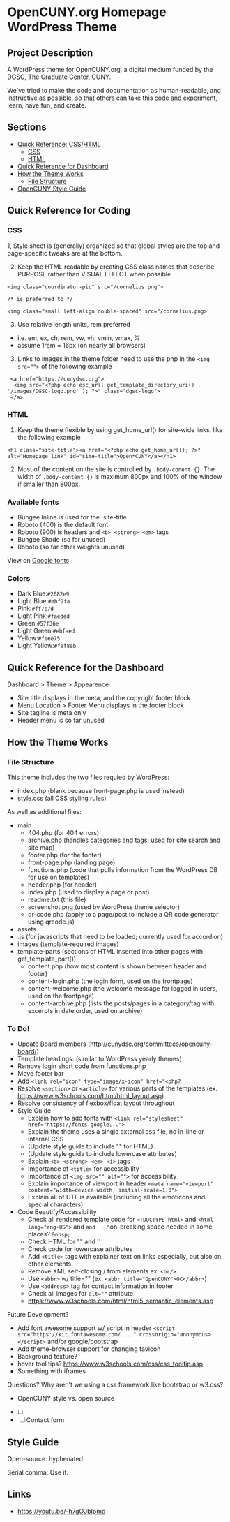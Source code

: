 # OpenCUNY.org Homepage WordPress Theme

## Project Description

A WordPress theme for OpenCUNY.org, a digital medium funded by the DGSC, The Graduate Center, CUNY.

We've tried to make the code and documentation as human-readable, and instructive as possible, so that others can take this code and experiment, learn, have fun, and create. 

## Sections
- [Quick Reference: CSS/HTML](#quick-reference-for-coding)
  - [CSS](#CSS)
  - [HTML](#HTML)
- [Quick Reference for Dashboard](#quick-reference-for-dashboard) 
- [How the Theme Works](#how-the-theme-works)
  - [File Structure](#file-structure)
- [OpenCUNY Style Guide](#style-guide)
  
## Quick Reference for Coding

### CSS
1, Style sheet is (generally) organized so that global styles are the top and page-specific tweaks are at the bottom. 

2. Keep the HTML readable by creating CSS class names that describe PURPOSE rather than VISUAL EFFECT when possible 
```
<img class="coordinator-pic" src="/cornelius.png">

/* is preferred to */
  
<img class="small left-align double-spaced" src="/cornelius.png>
```
3. Use relative length units, rem preferred 
  - i.e. em, ex, ch, rem, vw, vh, vmin, vmax, %
  - assume 1rem = 16px (on nearly all browsers)

3. Links to images in the theme folder need to use the php in the `<img src="">` of the following example
```
 <a href="https://cunydsc.org">
  <img src="<?php echo esc_url( get_template_directory_uri() . '/images/DGSC-logo.png' ); ?>" class="dgsc-logo">
 </a>
```
### HTML
1. Keep the theme flexible by using get_home_url() for site-wide links, like the following example
```
<h1 class="site-title"><a href="<?php echo get_home_url(); ?>" alt="Homepage link" id="site-title">Open*CUNY</a></h1>
```
2. Most of the content on the site is controlled by `.body-conent {}`.
The width of `.body-content {}` is maximum 800px and 100% of the window if smaller than 800px.

### Available fonts
- Bungee Inline is used for the .site-title
- Roboto (400) is the default font
- Roboto (900) is headers and `<b> <strong> <em>` tags
- Bungee Shade (so far unused)
- Roboto (so far other weights unused)

View on [Google fonts](https://fonts.google.com/share?selection.family=Bungee%20Inline%7CBungee%20Shade%7CRoboto:ital,wght@0,100;0,400;0,700;0,900;1,100;1,400;1,700;1,900)

### Colors
- Dark Blue:`#2682e9`
- Light Blue:`#ebf2fa`
- Pink:`#ff7c7d`
- Light Pink:`#faeded`
- Green:`#57f36e`
- Light Green:`#ebfaed`
- Yellow:`#feee75`
- Light Yellow:`#faf8eb`
 

## Quick Reference for the Dashboard
Dashboard > Theme > Appearence
- Site title displays in the meta, and the copyright footer block
- Menu Location > Footer Menu displays in the footer block
- Site tagline is meta only
- Header menu is so far unused

## How the Theme Works
### File Structure

This theme includes the two files requied by WordPress:
- index.php (blank because front-page.php is used instead)
- style.css (all CSS styling rules)

As well as additional files:

- main
  - 404.php (for 404 errors)
  - archive.php (handles categories and tags; used for site search and site map)
  - footer.php (for the footer)
  - front-page.php (landing page)
  - functions.php (code that pulls information from the WordPress DB for use on templates)
  - header.php (for header)
  - index.php (used to display a page or post)
  - readme.txt (this file)
  - screenshot.png (used by WordPress theme selector)
  - qr-code.php (apply to a page/post to include a QR code generator using qrcode.js)
 - assets
  - .js (for javascripts that need to be loaded; currently used for accordion)
  - images (template-required images)
  - template-parts (sections of HTML inserted into other pages with get_template_part())
    - content.php (how most content is shown between header and footer)
    - content-login.php (the login form, used on the frontpage)
    - content-welcome.php (the welcome message for logged in users, used on the frontpage)
    - content-archive.php (lists the posts/pages in a category/tag with excerpts in date order, used on archive)
    
 ### To Do!
- Update Board members (http://cunydsc.org/committees/opencuny-board/)
- Template headings: (similar to WordPress yearly themes)
- Remove login short code from functions.php
- Move footer bar
- Add `<link rel="icon" type="image/x-icon" href="<php? `
- Resolve `<section>` or `<article>` for various parts of the templates (ex. https://www.w3schools.com/html/html_layout.asp)
- Resolve consistency of flexbox/float layout throughout
- Style Guide
  - Explain how to add fonts with `<link rel="stylesheet" href="https://fonts.google...">`
  - Explain the theme uses a single external css file, no in-line or internal CSS
  - (Update style guide to include "" for HTML)
  - (Update style guide to include lowercase attributes)
  - Explain `<b> <strong> <em> <i>` tags
  - Importance of `<title>` for accessibility
  - Importance of `<img src="" alt="">` for accessibility
  - Explain importance of viewport in header `<meta name="viewport" content="width=device-width, initial-scale=1.0">`
  - Explain all of UTF is available (including all the emoticons and special characters)
- Code Beautify/Accessibility
  - Check all rendered template code for `<!DOCTYPE html>` and `<html lang="eng-US">` and ` and `<meta charset="UTF-8"> <meta name="viewport" content="width=device-width, initial-scale=1.0">`
` - non-breaking space needed in some places? `&nbsp;`
  - Check HTML for "" and ''
  - Check code for lowercase attributes
  - Add `<title>` tags with explainer text on links especially, but also on other elements
  - Remove XML self-closing / from elements ex. `<hr/>`
  - Use `<abbr>` w/ title="" (ex. `<abbr title="OpenCUNY">OC</abbr>`)
  - Use `<address>` tag for contact information in footer
  - Check all images for `alt=""` attribute
  - https://www.w3schools.com/html/html5_semantic_elements.asp

Future Development?
- Add font awesome support w/ script in header `<script src="https://kit.fontawesome.com/...." crossorigin="anonymous></script>` and/or google/bootstrap 
- Add theme-browser support for changing favicon
- Background texture? 
- hover tool tips? https://www.w3schools.com/css/css_tooltip.asp
- Something with iframes

Questions?
Why aren't we using a css framework like bootstrap or w3.css?
  - OpenCUNY style vs. open source
 - [ ]
 - [ ] Contact form
 
## Style Guide
Open-source: hyphenated

Serial comma: Use it. 


## Links
- https://youtu.be/-h7gOJbIpmo
